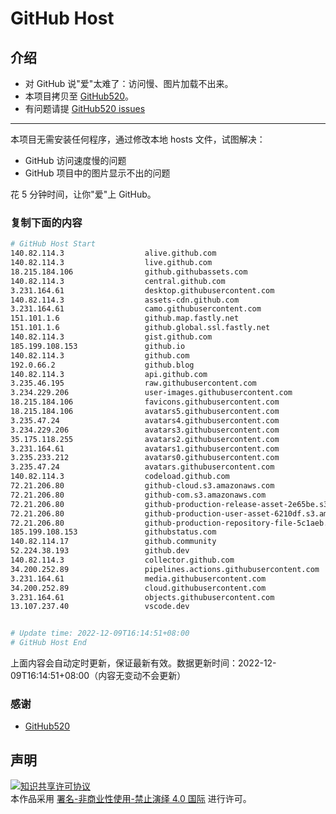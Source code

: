 # GitHub Host
## 介绍
- 对 GitHub 说"爱"太难了：访问慢、图片加载不出来。
- 本项目拷贝至 [GitHub520](https://github.com/521xueweihan/GitHub520)。
- 有问题请提 [GitHub520 issues](https://github.com/521xueweihan/GitHub520/issues/new)

---

本项目无需安装任何程序，通过修改本地 hosts 文件，试图解决：
- GitHub 访问速度慢的问题
- GitHub 项目中的图片显示不出的问题

花 5 分钟时间，让你"爱"上 GitHub。

### 复制下面的内容
```bash
# GitHub Host Start
140.82.114.3                  alive.github.com
140.82.114.3                  live.github.com
18.215.184.106                github.githubassets.com
140.82.114.3                  central.github.com
3.231.164.61                  desktop.githubusercontent.com
140.82.114.3                  assets-cdn.github.com
3.231.164.61                  camo.githubusercontent.com
151.101.1.6                   github.map.fastly.net
151.101.1.6                   github.global.ssl.fastly.net
140.82.114.3                  gist.github.com
185.199.108.153               github.io
140.82.114.3                  github.com
192.0.66.2                    github.blog
140.82.114.3                  api.github.com
3.235.46.195                  raw.githubusercontent.com
3.234.229.206                 user-images.githubusercontent.com
18.215.184.106                favicons.githubusercontent.com
18.215.184.106                avatars5.githubusercontent.com
3.235.47.24                   avatars4.githubusercontent.com
3.234.229.206                 avatars3.githubusercontent.com
35.175.118.255                avatars2.githubusercontent.com
3.231.164.61                  avatars1.githubusercontent.com
3.235.233.212                 avatars0.githubusercontent.com
3.235.47.24                   avatars.githubusercontent.com
140.82.114.3                  codeload.github.com
72.21.206.80                  github-cloud.s3.amazonaws.com
72.21.206.80                  github-com.s3.amazonaws.com
72.21.206.80                  github-production-release-asset-2e65be.s3.amazonaws.com
72.21.206.80                  github-production-user-asset-6210df.s3.amazonaws.com
72.21.206.80                  github-production-repository-file-5c1aeb.s3.amazonaws.com
185.199.108.153               githubstatus.com
140.82.114.17                 github.community
52.224.38.193                 github.dev
140.82.114.3                  collector.github.com
34.200.252.89                 pipelines.actions.githubusercontent.com
3.231.164.61                  media.githubusercontent.com
34.200.252.89                 cloud.githubusercontent.com
3.231.164.61                  objects.githubusercontent.com
13.107.237.40                 vscode.dev


# Update time: 2022-12-09T16:14:51+08:00
# GitHub Host End

```
上面内容会自动定时更新，保证最新有效。数据更新时间：2022-12-09T16:14:51+08:00（内容无变动不会更新）

### 感谢

- [GitHub520](https://github.com/521xueweihan/GitHub520)

## 声明
<a rel="license" href="https://creativecommons.org/licenses/by-nc-nd/4.0/deed.zh"><img alt="知识共享许可协议" style="border-width: 0" src="https://licensebuttons.net/l/by-nc-nd/4.0/88x31.png"></a><br>本作品采用 <a rel="license" href="https://creativecommons.org/licenses/by-nc-nd/4.0/deed.zh">署名-非商业性使用-禁止演绎 4.0 国际</a> 进行许可。